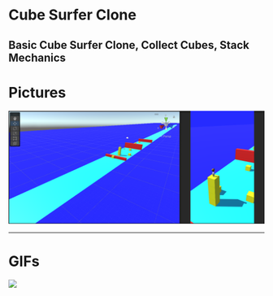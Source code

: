 # Cube Surfer Clone

Basic Cube Surfer Clone, Collect Cubes, Stack Mechanics
---
# Pictures

![image_001_0000](https://github.com/EnesCihan/CubeSurferCLone/blob/main/Shots/cube.png)


---

# GIFs


<p align="left">
  <img src="https://github.com/EnesCihan/CubeSurferCLone/blob/main/Shots/0508.gif" width="400" />
</p>





